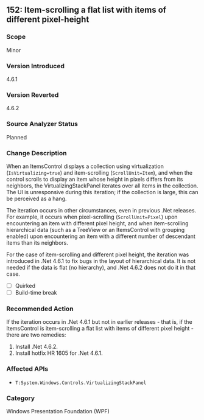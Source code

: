 ## 152: Item-scrolling a flat list with items of different pixel-height

### Scope
Minor

### Version Introduced
4.6.1

### Version Reverted
4.6.2

### Source Analyzer Status
Planned

### Change Description
When an ItemsControl displays a collection using virtualization (`IsVirtualizing=true`) and item-scrolling (`ScrollUnit=Item`),
and when the control scrolls to display an item whose height in pixels differs from its neighbors, the VirtualizingStackPanel
iterates over all items in the collection.   The UI is unresponsive during this iteration;  if the collection is
large, this can be perceived as a hang.

The iteration occurs in other circumstances, even in previous .Net releases.  For example, it occurs when
pixel-scrolling (`ScrollUnit=Pixel`) upon encountering an item with different pixel height, and when item-scrolling
hierarchical data (such as a TreeView or an ItemsControl with grouping enabled) upon encountering an item with
a different number of descendant items than its neighbors.

For the case of item-scrolling and different pixel height, the iteration was introduced in .Net 4.6.1 to fix
bugs in the layout of hierarchical data.  It is not needed if the data is flat (no hierarchy), and .Net 4.6.2
does not do it in that case.

- [ ] Quirked 
- [ ] Build-time break

### Recommended Action
If the iteration occurs in .Net 4.6.1 but not in earlier releases - that is, if the ItemsControl is item-scrolling
a flat list with items of different pixel height - there are two remedies:
1. Install .Net 4.6.2.
2. Install hotfix HR 1605 for .Net 4.6.1.

### Affected APIs
* `T:System.Windows.Controls.VirtualizingStackPanel`

### Category
Windows Presentation Foundation (WPF)

<!--
    ### Original Bug
    202599
-->


